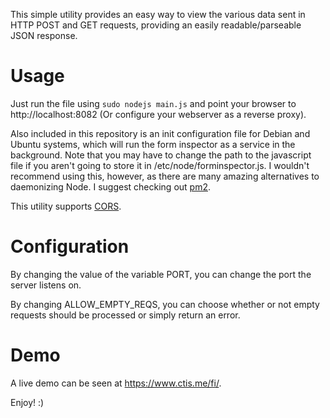 This simple utility provides an easy way to view the various data sent in HTTP POST and GET requests, providing an 
easily readable/parseable JSON response. 

# Usage
Just run the file using `sudo nodejs main.js` and point your browser to http://localhost:8082 (Or configure your webserver as a reverse proxy).

Also included in this repository is an init configuration file for Debian and Ubuntu systems, which will run the form inspector as a service in the background.
Note that you may have to change the path to the javascript file if you aren't going to store it in /etc/node/forminspector.js. I wouldn't 
recommend using this, however, as there are many amazing alternatives to daemonizing Node. I suggest checking out [pm2](https://github.com/Unitech/pm2).

This utility supports [CORS](https://en.wikipedia.org/wiki/Cross-origin_resource_sharing).

# Configuration
By changing the value of the variable PORT, you can change the port the server listens on.

By changing ALLOW_EMPTY_REQS, you can choose whether or not empty requests should be processed or simply return an error. 

# Demo
A live demo can be seen at https://www.ctis.me/fi/.

Enjoy! :)

